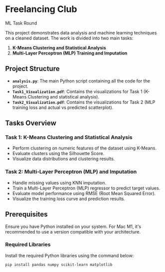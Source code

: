 # Freelancing Club
ML Task Round

This project demonstrates data analysis and machine learning techniques on a cleaned dataset. The work is divided into two main tasks:
1. **K-Means Clustering and Statistical Analysis**
2. **Multi-Layer Perceptron (MLP) Training and Imputation**

## Project Structure
- **`analysis.py`**: The main Python script containing all the code for the project.
- **`Task1_Visualization.pdf`**: Contains the visualizations for Task 1 (K-Means Clustering and statistical analysis).
- **`Task2_Visualization.pdf`**: Contains the visualizations for Task 2 (MLP training loss and actual vs predicted scatterplot).

## Tasks Overview

### Task 1: K-Means Clustering and Statistical Analysis
- Perform clustering on numeric features of the dataset using K-Means.
- Evaluate clusters using the Silhouette Score.
- Visualize data distributions and clustering results.

### Task 2: Multi-Layer Perceptron (MLP) and Imputation
- Handle missing values using KNN imputation.
- Train a Multi-Layer Perceptron (MLP) regressor to predict target values.
- Evaluate model performance using RMSE (Root Mean Squared Error).
- Visualize the training loss curve and prediction results.

## Prerequisites
Ensure you have Python installed on your system. For Mac M1, it's recommended to use a version compatible with your architecture.

### Required Libraries
Install the required Python libraries using the command below:
```bash
pip install pandas numpy scikit-learn matplotlib
